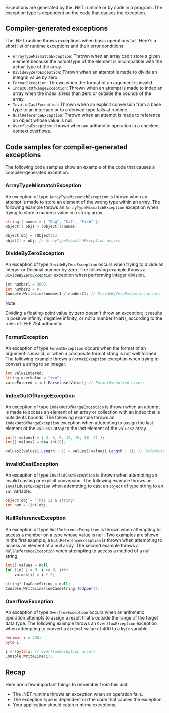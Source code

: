 




Exceptions are generated by the .NET runtime or by code in a program. The exception type is dependent on the code that causes the exception.

## Compiler-generated exceptions

The .NET runtime throws exceptions when basic operations fail. Here's a short list of runtime exceptions and their error conditions:

- `ArrayTypeMismatchException`: Thrown when an array can't store a given element because the actual type of the element is incompatible with the actual type of the array.
- `DivideByZeroException`: Thrown when an attempt is made to divide an integral value by zero.
- `FormatException`: Thrown when the format of an argument is invalid.
- `IndexOutOfRangeException`: Thrown when an attempt is made to index an array when the index is less than zero or outside the bounds of the array.
- `InvalidCastException`: Thrown when an explicit conversion from a base type to an interface or to a derived type fails at runtime.
- `NullReferenceException`: Thrown when an attempt is made to reference an object whose value is null.
- `OverflowException`: Thrown when an arithmetic operation in a checked context overflows.

## Code samples for compiler-generated exceptions

The following code samples show an example of the code that causes a compiler-generated exception.

### ArrayTypeMismatchException

An exception of type `ArrayTypeMismatchException` is thrown when an attempt is made to store an element of the wrong type within an array. The following example throws an `ArrayTypeMismatchException` exception when trying to store a numeric value in a string array.

```csharp
string[] names = { "Dog", "Cat", "Fish" };
Object[] objs = (Object[])names;

Object obj = (Object)13;
objs[2] = obj; // ArrayTypeMismatchException occurs
```

### DivideByZeroException

An exception of type `DivideByZeroException` occurs when trying to divide an integer or Decimal number by zero. The following example throws a `DivideByZeroException` exception when performing integer division.

```csharp
int number1 = 3000;
int number2 = 0;
Console.WriteLine(number1 / number2); // DivideByZeroException occurs
```

> [!NOTE]
> Dividing a floating-point value by zero doesn't throw an exception; it results in positive infinity, negative infinity, or not a number (NaN), according to the rules of IEEE 754 arithmetic.

### FormatException

An exception of type `FormatException` occurs when the format of an argument is invalid, or when a composite format string is not well formed. The following example throws a `FormatException` exception when trying to convert a string to an integer.

```csharp
int valueEntered;
string userValue = "two";
valueEntered = int.Parse(userValue); // FormatException occurs
```

### IndexOutOfRangeException

An exception of type `IndexOutOfRangeException` is thrown when an attempt is made to access an element of an array or collection with an index that is outside its bounds. The following example throws an `IndexOutOfRangeException` exception when attempting to assign the last element of the `values1` array to the last element of the `values2` array.

```csharp
int[] values1 = { 3, 6, 9, 12, 15, 18, 21 };
int[] values2 = new int[6];

values2[values1.Length - 1] = values1[values1.Length - 1]; // IndexOutOfRangeException occurs
```

### InvalidCastException

An exception of type `InvalidCastException` is thrown when attempting an invalid casting or explicit conversion. The following example throws an `InvalidCastException` when attempting to cast an `object` of type string to an `int` variable.

```csharp
object obj = "This is a string";
int num = (int)obj;
```

### NullReferenceException

An exception of type `NullReferenceException` is thrown when attempting to access a member on a type whose value is null. Two examples are shown. In the first example, a `NullReferenceException` is thrown when attempting to access an element of a null array. The second example throws a `NullReferenceException` when attempting to access a method of a null string.

```csharp
int[] values = null;
for (int i = 0; i <= 9; i++)
    values[i] = i * 2;
```

```csharp
string? lowCaseString = null;
Console.WriteLine(lowCaseString.ToUpper());
```

### OverflowException

An exception of type `OverflowException` occurs when an arithmetic operation attempts to assign a result that's outside the range of the target data type. The following example throws an `OverflowException` exception when attempting to convert a `decimal` value of 400 to a `byte` variable.

```csharp
decimal x = 400;
byte i;

i = (byte)x; // OverflowException occurs
Console.WriteLine(i);
```

## Recap

Here are a few important things to remember from this unit:

- The .NET runtime throws an exception when an operation fails.
- The exception type is dependent on the code that causes the exception.
- Your application should catch runtime exceptions.